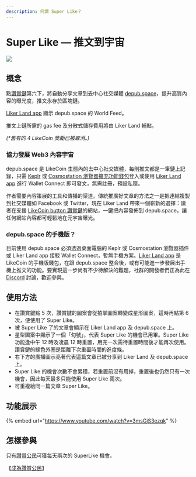 ```yaml
---
description: 何謂 Super Like？
---
```


# Super Like — 推文到宇宙

![](../../.gitbook/assets/likecoin\_ad92\_super\_like\_dragonball.png)

## 概念

點[讚賞鍵](../creator/)第六下，將自動分享文章到去中心社交媒體 [depub.space](../depub.space/)，提升高質內容的曝光度，推文永存於區塊鏈。

[Liker Land app](download.md) 顯示 depub.space 的 World Feed。

推文上鏈所需的 gas fee 及分散式儲存費用將由 Liker Land 補貼。

_(\*舊有的 4 LikeCoin 奬勵已被取消。)_

### **協力發展 Web3 內容宇宙**

depub.space 是 LikeCoin 生態內的去中心社交媒體，每則推文都是一筆鏈上記錄，只需 [Keplr](../../general-guides/wallet/keplr/) 或 [Cosmostation 瀏覽器擴充功能錢包](../../general-guides/wallet/cosmostation/)登入或使用 [Liker Land app](download.md) 進行 Wallet Connect 即可發文，無需註冊，預設私隱。

作者需要內容策展的工具和傳播的渠道。傳統推廣好文章的方法之一是把連結複製到社交媒體如 Facebook 或 Twitter，現在 Liker Land 帶來一個嶄新的選擇：讀者在支援 [LikeCoin button 讚賞鍵](../creator/)的網站，一鍵把內容發佈到 depub.space，讓任何網站內容都可輕鬆地在元宇宙曝光。

### depub.space 的手機版？

目前使用 depub.space 必須透過桌面電腦的 Keplr 或 Cosmostation 瀏覽器插件或 Liker Land app 接駁 Wallet Connect，暫無手機方案。[Liker Land app](download.md) 是 LikeCoin 的手機版錢包，在跟 depub.space 整合後，或有可能進一步發展出手機上推文的功能。要實現這一步尚有不少待解決的難題，社群的開發者們正為此在 [Discord](http://discord.gg/likecoin) 討論，歡迎參與。

## 使用方法

* 在讚賞鍵點 5 次，讚賞鍵的圖案會從拍掌圖案轉變成星形圖案，這時再點第 6 次，便使用了 Super Like。
* 被 Super Like 了的文章會顯示在 Liker Land app 及 depub.space 上。
* 星型圖案中顯示了一個「勾號」，代表 Super Like 的機會已用畢。Super Like 功能逢中午 12 時及凌晨 12 時重置，用完一次需待重置時間後才能再次使用。讚賞鍵的綠色外圈是距離下次重置時間的進度條。
* 右下方的廣播圖示亮著代表這篇文章已被分享到 Liker Land 及 depub.space 上。
* Super Like 的機會次數不會累積，若重置前沒有用掉，重置後也仍然只有一次機會，因此每天最多只能使用 Super Like 兩次。
* 可重複給同一篇文章 Super Like。

## 功能展示

{% embed url="https://www.youtube.com/watch?v=3msGjS3ezqk" %}

## 怎樣參與

只有[讚賞公民](../civic-liker/)可獲每天兩次的 SuperLike 機會。

【[成為讚賞公民](../civic-liker/be-a-civic-liker.md)】
